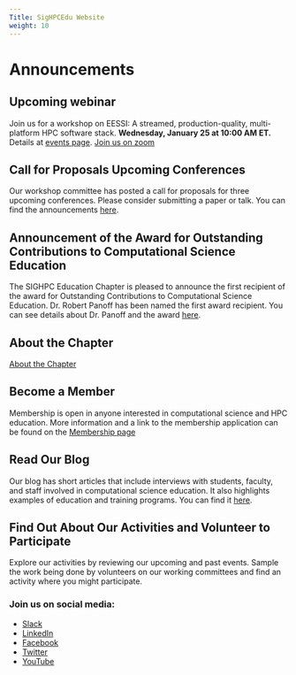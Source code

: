 ```yaml
---
Title: SigHPCEdu Website
weight: 10
---
```


# Announcements

## Upcoming webinar

Join us for a workshop on EESSI: A streamed, production-quality, multi-platform HPC software stack.  **Wednesday, January 25 at 10:00 AM ET.**
Details at [events page](/events/). [Join us on zoom](https://us02web.zoom.us/j/89217307593?pwd=RlJHMGhLMDhLN3k2Q204bGJ2YzA5QT09)
## Call for Proposals Upcoming Conferences

Our workshop committee has posted a call for proposals for three upcoming conferences.  Please consider submitting a paper or talk.  You can find the announcements [here](/events/).
## Announcement of the Award for Outstanding Contributions to Computational Science Education

The SIGHPC Education Chapter is pleased to announce the first recipient of the award for Outstanding Contributions to Computational Science Education.  Dr. Robert Panoff has been named the first award recipient.  You can see details about Dr. Panoff and the award [here](/events/award_announce).

## About the Chapter

[About the Chapter](./about/)

## Become a Member

Membership is open in anyone interested in computational science and HPC education.  More information and a link to the membership application can be found on the [Membership page](/membership)

## Read Our Blog

Our blog has short articles that include interviews with students, faculty, and staff involved in computational science education.  It also highlights examples of education and training programs.  You can find it [here](http://sighpceducation.hosting.acm.org/wp/).

## Find Out About Our Activities and Volunteer to Participate

Explore our activities by reviewing our upcoming and past events.  Sample the work being done by volunteers on our working committees and find an activity where you might participate.

### Join us on social media:

* [Slack](https://sighpc.slack.com/archives/CAE68S91D)
* [LinkedIn](https://www.linkedin.com/groups/12019017)
* [Facebook](https://www.facebook.com/sighpcedu/)
* [Twitter](https://twitter.com/sighpcedu)
* [YouTube](https://www.youtube.com/channel/UCHrmHj6nFfkhlxPv18LpBzw?view_as=subscriber)

